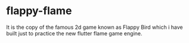 # flappy-flame
It is the copy of the famous 2d game known as Flappy Bird which i have built just to practice the new flutter flame game engine.
